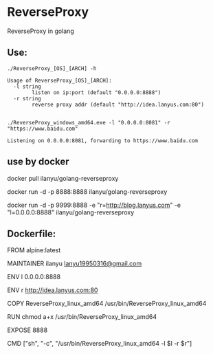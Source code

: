 # ReverseProxy
ReverseProxy in golang

## Use:

	./ReverseProxy_[OS]_[ARCH] -h
	
	Usage of ReverseProxy_[OS]_[ARCH]:
	  -l string
	        listen on ip:port (default "0.0.0.0:8888")
	  -r string
	        reverse proxy addr (default "http://idea.lanyus.com:80")


	./ReverseProxy_windows_amd64.exe -l "0.0.0.0:8081" -r "https://www.baidu.com"

	Listening on 0.0.0.0:8081, forwarding to https://www.baidu.com

## use by docker

docker pull ilanyu/golang-reverseproxy

docker run -d -p 8888:8888 ilanyu/golang-reverseproxy

docker run -d -p 9999:8888 -e "r=http://blog.lanyus.com" -e "l=0.0.0.0:8888" ilanyu/golang-reverseproxy

## Dockerfile:

FROM alpine:latest

MAINTAINER ilanyu <lanyu19950316@gmail.com>

ENV l 0.0.0.0:8888

ENV r http://idea.lanyus.com:80

COPY ReverseProxy_linux_amd64 /usr/bin/ReverseProxy_linux_amd64

RUN chmod a+x /usr/bin/ReverseProxy_linux_amd64

EXPOSE 8888

CMD ["sh", "-c", "/usr/bin/ReverseProxy_linux_amd64 -l $l -r $r"]
